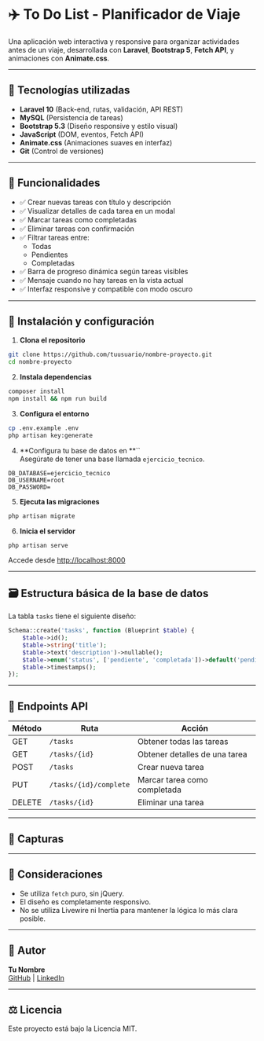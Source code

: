 # ✈️ To Do List - Planificador de Viaje

Una aplicación web interactiva y responsive para organizar actividades antes de un viaje, desarrollada con **Laravel**, **Bootstrap 5**, **Fetch API**, y animaciones con **Animate.css**.

---

## 💠 Tecnologías utilizadas

- **Laravel 10** (Back-end, rutas, validación, API REST)
- **MySQL** (Persistencia de tareas)
- **Bootstrap 5.3** (Diseño responsive y estilo visual)
- **JavaScript** (DOM, eventos, Fetch API)
- **Animate.css** (Animaciones suaves en interfaz)
- **Git** (Control de versiones)

---

## 🎯 Funcionalidades

- ✅ Crear nuevas tareas con título y descripción
- ✅ Visualizar detalles de cada tarea en un modal
- ✅ Marcar tareas como completadas
- ✅ Eliminar tareas con confirmación
- ✅ Filtrar tareas entre:
  - Todas
  - Pendientes
  - Completadas
- ✅ Barra de progreso dinámica según tareas visibles
- ✅ Mensaje cuando no hay tareas en la vista actual
- ✅ Interfaz responsive y compatible con modo oscuro

---

## 📆 Instalación y configuración

1. **Clona el repositorio**

```bash
git clone https://github.com/tuusuario/nombre-proyecto.git
cd nombre-proyecto
```

2. **Instala dependencias**

```bash
composer install
npm install && npm run build
```

3. **Configura el entorno**

```bash
cp .env.example .env
php artisan key:generate
```

4. **Configura tu base de datos en **``\
   Asegúrate de tener una base llamada `ejercicio_tecnico`.

```env
DB_DATABASE=ejercicio_tecnico
DB_USERNAME=root
DB_PASSWORD=
```

5. **Ejecuta las migraciones**

```bash
php artisan migrate
```

6. **Inicia el servidor**

```bash
php artisan serve
```

Accede desde [http://localhost:8000](http://localhost:8000)

---

## 🗃 Estructura básica de la base de datos

La tabla `tasks` tiene el siguiente diseño:

```php
Schema::create('tasks', function (Blueprint $table) {
    $table->id();
    $table->string('title');
    $table->text('description')->nullable();
    $table->enum('status', ['pendiente', 'completada'])->default('pendiente');
    $table->timestamps();
});
```

---

## 🔄 Endpoints API

| Método | Ruta                   | Acción                        |
| ------ | ---------------------- | ----------------------------- |
| GET    | `/tasks`               | Obtener todas las tareas      |
| GET    | `/tasks/{id}`          | Obtener detalles de una tarea |
| POST   | `/tasks`               | Crear nueva tarea             |
| PUT    | `/tasks/{id}/complete` | Marcar tarea como completada  |
| DELETE | `/tasks/{id}`          | Eliminar una tarea            |

---

## 📸 Capturas

---

## 🧠 Consideraciones

- Se utiliza `fetch` puro, sin jQuery.
- El diseño es completamente responsivo.
- No se utiliza Livewire ni Inertia para mantener la lógica lo más clara posible.

---

## 📌 Autor

**Tu Nombre**\
[GitHub](https://github.com/tuusuario) | [LinkedIn](https://www.linkedin.com/in/tuusuario)

---

## ⚖️ Licencia

Este proyecto está bajo la Licencia MIT.

